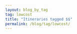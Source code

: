 ```yaml
---
layout: blog_by_tag
tag: lowcost
title: "Itineraries tagged $$"
permalink: /blog/tag/lowcost/
---
```

